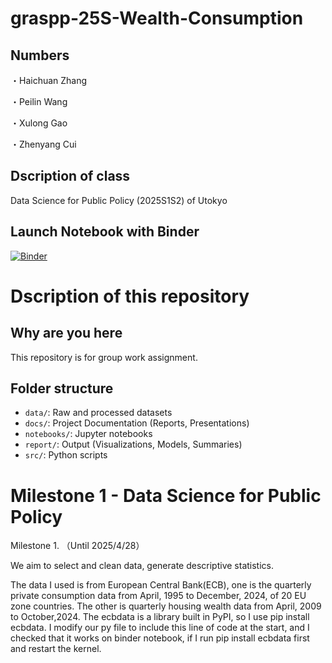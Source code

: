 # graspp-25S-Wealth-Consumption
## Numbers
・Haichuan Zhang

・Peilin Wang

・Xulong Gao

・Zhenyang Cui

## Dscription of class
Data Science for Public Policy (2025S1S2) of Utokyo

## Launch Notebook with Binder
[![Binder](https://mybinder.org/badge_logo.svg)](https://mybinder.org/v2/gh/JaredChoi-git/graspp-25S-Wealth-Consumption/main)

# Dscription of this repository
## Why are you here
This repository is for group work assignment.

## Folder structure
- `data/`: Raw and processed datasets
- `docs/`: Project Documentation (Reports, Presentations)
- `notebooks/`: Jupyter notebooks
- `report/`: Output (Visualizations, Models, Summaries)
- `src/`: Python scripts

# Milestone 1 - Data Science for Public Policy
Milestone 1.  （Until 2025/4/28）

We aim to select and clean data, generate descriptive statistics.

The data I used is from European Central Bank(ECB), one is the quarterly private consumption data from April, 1995 to December, 2024, of 20 EU zone countries. The other is quarterly housing wealth data from April, 2009 to October,2024. 
The ecbdata is a library built in PyPI, so I use pip install ecbdata. I modify our py file to include this line of code at the start, and I checked that it works on binder notebook, if I run pip install ecbdata first and restart the kernel. 
